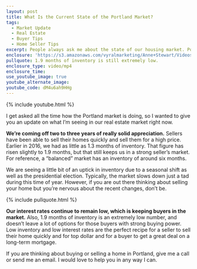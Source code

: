 ```yaml
---
layout: post
title: What Is the Current State of the Portland Market?
tags:
  - Market Update
  - Real Estate
  - Buyer Tips
  - Home Seller Tips
excerpt: People always ask me about the state of our housing market. Portland is still a great place to be if you’re a buyer or a seller.
enclosure: 'https://s3.amazonaws.com/vyralmarketing/Anne+Stewart/Videos+Oct-Dec+2016/Portland+Market+Update.mp4'
pullquote: 1.9 months of inventory is still extremely low.
enclosure_type: video/mp4
enclosure_time:
use_youtube_image: true
youtube_alternate_image:
youtube_code: dM4u6ah9HHg
---
```



{% include youtube.html %}

I get asked all the time how the Portland market is doing, so I wanted to give you an update on what I’m seeing in our real estate market right now.

**We’re coming off two to three years of really solid appreciation.** Sellers have been able to sell their homes quickly and sell them for a high price. Earlier in 2016, we had as little as 1.3 months of inventory. That figure has risen slightly to 1.9 months, but that still keeps us in a strong seller’s market. For reference, a “balanced” market has an inventory of around six months.

We are seeing a little bit of an uptick in inventory due to a seasonal shift as well as the presidential election. Typically, the market slows down just a tad during this time of year. However, if you are out there thinking about selling your home but you’re nervous about the recent changes, don’t be.

{% include pullquote.html %}

**Our interest rates continue to remain low, which is keeping buyers in the market.** Also, 1.9 months of inventory is an extremely low number, and doesn’t leave a lot of options for those buyers with strong buying power. Low inventory and low interest rates are the perfect recipe for a seller to sell their home quickly and for top dollar and for a buyer to get a great deal on a long-term mortgage.

If you are thinking about buying or selling a home in Portland, give me a call or send me an email. I would love to help you in any way I can.